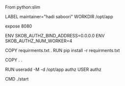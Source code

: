From python:slim

LABEL maintainer="hadi saboori"
WORKDIR /opt/app

expose 8080

ENV SKOB_AUTHZ_BIND_ADDRESS=0.0.0.0
ENV SKOB_AUTHZ_NUM_WORKER=4

COPY requirments.txt .
RUN pip install -r requirments.txt

COPY . .

RUN useradd -M -d /opt/app authz
USER authz

CMD ./start
